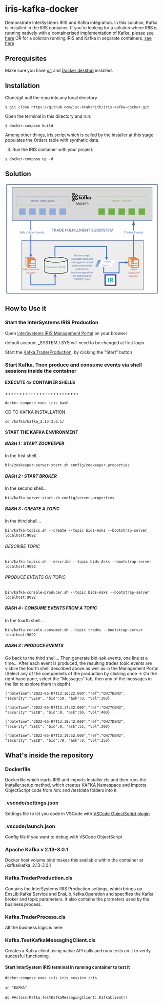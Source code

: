 # iris-kafka-docker
Demonstrate InterSystems IRIS and Kafka integration. In this solution, Kafka is installed in the IRIS container. If you're looking for a solution where IRIS is running natively with a containerised implementation of Kafka, plesae [see here](https://github.com/isc-krakshith/iris-native-kafka-docker) OR for a solution running IRIS and Kafka in separate containers, [see here](https://github.com/isc-krakshith/iris-docker-kafka-docker)

## Prerequisites
Make sure you have [git](https://git-scm.com/book/en/v2/Getting-Started-Installing-Git) and [Docker desktop](https://www.docker.com/products/docker-desktop) installed.

## Installation 

Clone/git pull the repo into any local directory

```
$ git clone https://github.com/isc-krakshith/iris-kafka-docker.git
```

Open the terminal in this directory and run:

```
$ docker-compose build
```
Among other things, iris.script which is called by the installer at this stage populates the Orders table with synthetic data.

3. Run the IRIS container with your project:

```
$ docker-compose up -d
```
## Solution
![Architecture Diagram](./Images/SolutionArchitecture.png)

## How to Use it
### Start the InterSystems IRIS Production
Open [InterSystems IRIS Management Portal](http://localhost:52773/csp/sys/UtilHome.csp) on your browser

default account _SYSTEM / SYS will need to be changed at first login

Start the [Kafka.TraderProduction](http://localhost:52773/csp/kafka/EnsPortal.ProductionConfig.zen?PRODUCTION=Kafka.TraderProduction), by clicking the "Start" button
### Start Kafka. Tnen produce and consume events via shell sessions inside the container
#### EXECUTE 4x CONTAINER SHELLS
++++++++++++++++++++++++++
```
docker-compose exec iris bash
```
CD TO KAFKA INSTALLATION
```
cd /kafka/kafka_2.13-3.0.1/
```
#### START THE KAFKA ENVIRONMENT
##### BASH 1 : START ZOOKEEPER
In the frist shell...
```
bin/zookeeper-server-start.sh config/zookeeper.properties
```
##### BASH 2 : START BROKER
In the second shell...
```
bin/kafka-server-start.sh config/server.properties
```
##### BASH 3 : CREATE A TOPIC
In the third shell...
```
bin/kafka-topics.sh --create --topic bids-Asks --bootstrap-server localhost:9092
```
###### DESCRIBE TOPIC
```
bin/kafka-topics.sh --describe --topic bids-Asks --bootstrap-server localhost:9092
```
###### PRODUCE EVENTS ON TOPIC
```
bin/kafka-console-producer.sh --topic bids-Asks --bootstrap-server localhost:9092
```
##### BASH 4 : CONSUME EVENTS FROM A TOPIC
In the fourth shell...
```
bin/kafka-console-consumer.sh --topic trades --bootstrap-server localhost:9092
```
##### BASH 3 : PRODUCE EVENTS
Go back to the third shell...
Then generate bid-ask events, one line at a time... After each event is produced, the resulting trades topic events are visbile the fourth shell described above as well as in the Management Portal (Select any of the components of the production by clicking once -> On the right hand pane, select the "Messages" tab, then any of the messages in the list to explore them in depth)
```
{"dateTime":"2022-06-07T13:16:22.000","ref":"OH77BBN3", "security":"SECA", "bid":50, "ask":0, "vol":300}
```
```
{"dateTime":"2022-06-07T13:17:32.000","ref":"OH77CBN3", "security":"SECB", "bid":0, "ask":50, "vol":400}
```
```
{"dateTime":"2022-06-07T13:18:42.000","ref":"OH77DBN3", "security":"SECC", "bid":0, "ask":55, "vol":200}
```
```
{"dateTime":"2022-06-07T13:19:52.000","ref":"OH77EBN3", "security":"SECD", "bid":70, "ask":0, "vol":250}
```
## What's inside the repository

### Dockerfile

Dockerfile which starts IRIS and imports Installer.cls and then runs the Installer.setup method, which creates KAFKA Namespace and imports ObjectScript code from /src and /testdata folders into it.

### .vscode/settings.json

Settings file to let you code in VSCode with [VSCode ObjectScript plugin](https://intersystems-community.github.io/vscode-objectscript/)

### .vscode/launch.json
Config file if you want to debug with VSCode ObjectScript

### Apache Kafka v 2.13-3.0.1
Docker host volume bind makes this available within the container at /kafka/kafka_2.13-3.0.1

### Kafka.TraderProduction.cls
Contains the InterSystems IRIS Production settings, which brings up  EnsLib.Kafka.Service and EnsLib.Kafka.Operation and specifies the Kafka broker and topic parameters. It also contains the prameters used by the business process.

### Kafka.TraderProcess.cls
All the business logic is here

### Kafka.TestKafkaMessagingClient.cls
Creates a Kafka client using native API calls and runs tests on it to verify succesful functioning.
#### Start InterSystem IRIS terminal in running container to test it
```
docker-compose exec iris iris session iris

zn "KAFKA"

do ##class(Kafka.TestKafkaMessagingClient).KafkaClient()
```
